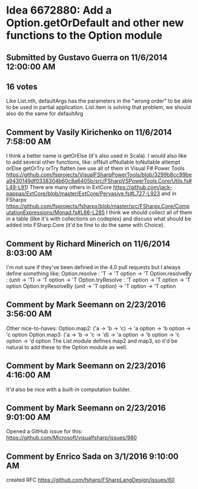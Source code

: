 # Idea 6672880: Add a Option.getOrDefault and other new functions to the Option module #

## Submitted by Gustavo Guerra on 11/6/2014 12:00:00 AM

## 16 votes

Like List.nth, defaultArgs has the parameters in the "wrong order" to be able to be used in partial application. List.item is solving that problem, we should also do the same for defaultArg




## Comment by Vasily Kirichenko on 11/6/2014 7:58:00 AM

I think a better name is getOrElse (it's also used in Scala). I would also like to add several other functions, like:
ofNull
ofNullable
toNullable
attempt
orElse
getOrTry
orTry
flatten
(we use all of them in Visual F# Power Tools https://github.com/fsprojects/VisualFSharpPowerTools/blob/3299b8cc99bea9430149df0338304b60c8a6405b/src/FSharpVSPowerTools.Core/Utils.fs#L49-L91)
There are many others in ExtCore https://github.com/jack-pappas/ExtCore/blob/master/ExtCore/Pervasive.fs#L727-L923 and in FSharpx https://github.com/fsprojects/fsharpx/blob/master/src/FSharpx.Core/ComputationExpressions/Monad.fs#L86-L285
I think we should collect all of them in a table (like it's with collections on codeplex) and discuss what should be added into FSharp.Core (it'd be fine to do the same with Choice).

## Comment by Richard Minerich on 11/6/2014 8:03:00 AM

I'm not sure if they've been defined in the 4.0 pull requests but I always define something like:
Option.resolve : 'T -> 'T option -> 'T
Option.resolveBy : (unit -> 'T) -> 'T option -> 'T
Option.tryResolve : 'T option -> 'T option -> 'T option
Option.tryResolveBy (unit -> 'T option) -> 'T option -> 'T option

## Comment by Mark Seemann on 2/23/2016 3:56:00 AM

Other nice-to-haves:
Option.map2: ('a -> 'b -> 'c) -> 'a option -> 'b option -> 'c option
Option.map3: ('a -> 'b -> 'c -> 'd) -> 'a option -> 'b option -> 'c option -> 'd option
The List module defines map2 and map3, so it'd be natural to add these to the Option module as well.

## Comment by Mark Seemann on 2/23/2016 4:16:00 AM

It'd also be nice with a built-in computation builder.

## Comment by Mark Seemann on 2/23/2016 9:01:00 AM

Opened a GitHub issue for this: https://github.com/Microsoft/visualfsharp/issues/980

## Comment by Enrico Sada on 3/1/2016 9:10:00 AM

created RFC https://github.com/fsharp/FSharpLangDesign/issues/60

